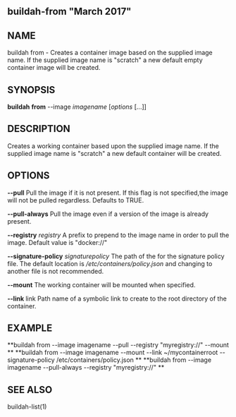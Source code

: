 ## buildah-from "March 2017"

## NAME
buildah from - Creates a container image based on the supplied image name. If the supplied image name is "scratch" a new default empty container image will be created. 


## SYNOPSIS
**buildah** **from** --image *imagename* [*options* [...]] 

## DESCRIPTION
Creates a working container based upon the supplied image name.  If the supplied image name is "scratch" a new default container will be created.

## OPTIONS

**--pull**
Pull the image if it is not present.  If this flag is not specified,the image will not be pulled regardless.  Defaults to TRUE.

**--pull-always** 
Pull the image even if a version of the image is already present.

**--registry** *registry*
A prefix to prepend to the image name in order to pull the image.  Default value is "docker://"

**--signature-policy** *signaturepolicy*
The path of the for the signature policy file.  The default location is */etc/containers/policy.json* and changing to another file is not recommended.

**--mount**
The working container will be mounted when specified.

**--link** link
Path name of a symbolic link to create to the root directory of the container. 


## EXAMPLE
**buildah from --image imagename --pull --registry "myregistry://" --mount **
**buildah from --image imagename --mount --link ~/mycontainerroot --signature-policy /etc/containers/policy.json **
**buildah from --image imagename --pull-always --registry "myregistry://" **

## SEE ALSO
buildah-list(1)
